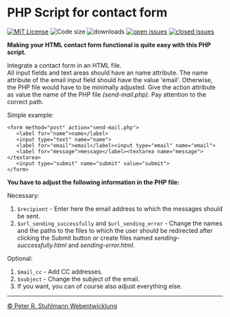 # PHP Script for contact form

[![MIT License](https://img.shields.io/github/license/peter-stuhlmann/SimpleContactFormScript.svg)](LICENSE) ![Code size](https://img.shields.io/github/languages/code-size/peter-stuhlmann/SimpleContactFormScript.svg) ![downloads](https://img.shields.io/github/downloads/peter-stuhlmann/SimpleContactFormScript/total.svg) [![open issues](https://img.shields.io/github/issues/peter-stuhlmann/SimpleContactFormScript.svg)](https://github.com/peter-stuhlmann/SimpleContactFormScript/issues) [![closed issues](https://img.shields.io/github/issues-closed/peter-stuhlmann/SimpleContactFormScript.svg)](https://github.com/peter-stuhlmann/SimpleContactForm/issues?q=is%3Aissue+is%3Aclosed)

**Making your HTML contact form functional is quite easy with this PHP script.**

Integrate a contact form in an HTML file.   
All input fields and text areas should have an name attribute. The name attribute of the email input field should have the value 'email'. Otherwise, the PHP file would have to be minimally adjusted.
Give the action attribute as value the name of the PHP file _(send-mail.php)_. Pay attention to the correct path.

Simple example:
```
<form method="post" action="send-mail.php">
   <label for="name">name</label>
   <input type="text" name="name">
   <label for="email">email</label><input type="email" name="email">
   <label for="message">message</label><textarea name="message"></textarea>
   <input type="submit" name="submit" value="submit">
</form>
```

**You have to adjust the following information in the PHP file:**

Necessary:   
1. ```$recipient``` - Enter here the email address to which the messages should be sent.   
2. ```$url_sending_successfully``` and ```$url_sending_error``` - Change the names and the paths to the files to which the user should be redirected after clicking the Submit button or create files named _sending-successfully.html_ and _sending-error.html_.

Optional:    
1. ```$mail_cc``` - Add CC addresses.   
2. ```$subject``` - Change the subject of the email.   
3. If you want, you can of course also adjust everything else.

---

[&copy; Peter R. Stuhlmann Webentwicklung](https://peter-stuhlmann-webentwicklung.de)